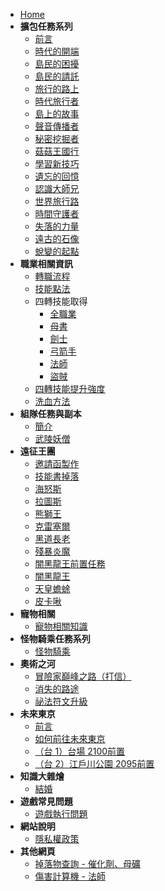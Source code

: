 - [Home](/)
- **擴包任務系列**
  - [前言](擴包任務系列/前言/index.md)
  - [時代的開端](擴包任務系列/時代的開端/index.md)
  - [島民的困擾](擴包任務系列/島民的困擾/index.md)
  - [島民的請託](擴包任務系列/島民的請託/index.md)
  - [旅行的路上](擴包任務系列/旅行的路上/index.md)
  - [時代旅行者](擴包任務系列/時代旅行者/index.md)
  - [島上的故事](擴包任務系列/島上的故事/index.md)
  - [聲音傳播者](擴包任務系列/聲音傳播者/index.md)
  - [秘密挖掘者](擴包任務系列/秘密挖掘者/index.md)
  - [菇菇王國行](擴包任務系列/菇菇王國行/index.md)
  - [學習新技巧](擴包任務系列/學習新技巧/index.md)
  - [遺忘的回憶](擴包任務系列/遺忘的回憶/index.md)
  - [認識大師兄](擴包任務系列/認識大師兄/index.md)
  - [世界旅行路](擴包任務系列/世界旅行路/index.md)
  - [時間守護者](擴包任務系列/時間守護者/index.md)
  - [失落的力量](擴包任務系列/失落的力量/index.md)
  - [遠古的石像](擴包任務系列/遠古的石像/index.md)
  - [蛻變的起點](擴包任務系列/蛻變的起點/index.md)
- **職業相關資訊**
  - [轉職流程](職業相關資訊/轉職流程/index.md)
  - [技能點法](職業相關資訊/技能點法/index.md)
  - 四轉技能取得
    - [全職業](職業相關資訊/四轉技能取得/全職業/index.md)
    - [母書](職業相關資訊/四轉技能取得/母書/index.md)
    - [劍士](職業相關資訊/四轉技能取得/劍士/index.md)
    - [弓箭手](職業相關資訊/四轉技能取得/弓箭手/index.md)
    - [法師](職業相關資訊/四轉技能取得/法師/index.md)
    - [盜賊](職業相關資訊/四轉技能取得/盜賊/index.md)
  - [四轉技能提升強度](職業相關資訊/四轉技能提升強度/index.md)
  - [洗血方法](職業相關資訊/洗血方法/index.md)
- **組隊任務與副本**
  - [簡介](組隊任務與副本/簡介/index.md)
  - [武陵妖僧](組隊任務與副本/武陵妖僧/index.md)
- **遠征王團**
  - [邀請函製作](遠征王團/邀請函製作/index.md)
  - [技能書掉落](遠征王團/技能書掉落/index.md)
  - [海怒斯](遠征王團/海怒斯/index.md)
  - [拉圖斯](遠征王團/拉圖斯/index.md)
  - [熊獅王](遠征王團/熊獅王/index.md)
  - [克雷塞爾](遠征王團/克雷塞爾/index.md)
  - [黑道長老](遠征王團/黑道長老/index.md)
  - [殘暴炎魔](遠征王團/殘暴炎魔/index.md)
  - [闇黑龍王前置任務](遠征王團/闇黑龍王/前置任務/index.md)
  - [闇黑龍王](遠征王團/闇黑龍王/index.md)
  - [天皇蟾蜍](遠征王團/天皇蟾蜍/index.md)
  - [皮卡啾](遠征王團/皮卡啾/index.md)
- **寵物相關**
  - [寵物相關知識](寵物相關/index.md)
- **怪物騎乘任務系列**
  - [怪物騎乘](怪物騎乘任務系列/index.md)
- **奧術之河**
  - [冒險家巔峰之路（打信）](奧術之河/冒險家巔峰之路/index.md)
  - [消失的路途](奧術之河/消失的路途/index.md)
  - [祕法符文升級](奧術之河/祕法符文升級/index.md)
- **未來東京**
  - [前言](未來東京/前言/index.md)
  - [如何前往未來東京](未來東京/如何前往未來東京/index.md)
  - [（台 1）台場 2100前置](未來東京/（台1）台場2100前置/index.md)
  - [（台 2）江戶川公園 2095前置](未來東京/（台2）江戶川公園2095前置/index.md)
- **知識大雜燴**
  - [結婚](知識大雜燴/結婚/index.md)
- **遊戲常見問題**
  - [遊戲執行問題](遊戲常見問題/遊戲執行問題/index.md)
- **網站說明**
  - [隱私權政策](網站說明/privacy_policy.md)
- **其他網頁**
  - [掉落物查詢 - 催化劑、母礦](https://dms.holey.cc/Drops/CatalystStone)
  - [傷害計算機 - 法師](https://dms.holey.cc/Calculators/Wizard)
